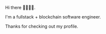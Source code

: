 Hi there 👋🏾👋🏽.

I'm a fullstack + blockchain software engineer.

Thanks for checking out my profile.
